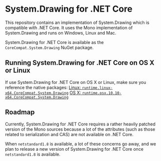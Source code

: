 # System.Drawing for .NET Core

This repository contains an implementation of System.Drawing which is compatible with .NET Core. It uses the
Mono implementation of System.Drawing and runs on Windows, Linux and Mac.

System.Drawing for .NET Core is available as the `CoreCompat.System.Drawing` NuGet package.

## Running System.Drawing for .NET Core on OS X or Linux

If use System.Drawing for .NET Core on OS X or Linux, make sure you reference the native packages:
[Linux: `runtime.linux-x64.CoreCompat.System.Drawing`](https://www.nuget.org/packages/runtime.linux-x64.CoreCompat.System.Drawing)
[OS X: `runtime.osx.10.10-x64.CoreCompat.System.Drawing`](https://www.nuget.org/packages/runtime.osx.10.10-x64.CoreCompat.System.Drawing)

## Roadmap

Currently, System.Drawing for .NET Core requires a rather heavily patched version of the Mono sources because a lot of the attributes (such as those related to serialization and CAS) are not available on .NET Core.

When `netstandard1.8` is available, a lot of these concerns go away, and we plan to release a new version of System.Drawing for .NET Core once `netstandard1.8` is available.
